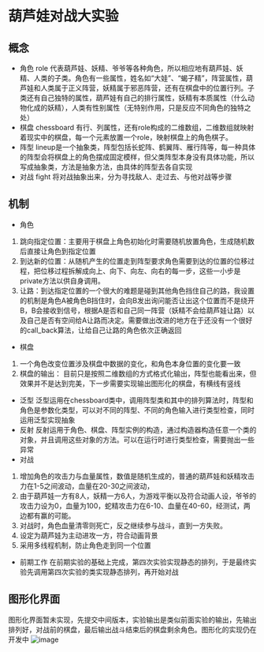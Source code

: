# 葫芦娃对战大实验
## 概念
* 角色 role 代表葫芦娃、妖精、爷爷等各种角色，所以相应地有葫芦娃、妖精、人类的子类。角色有一些属性，姓名如“大娃”、“蝎子精”，阵营属性，葫芦娃和人类属于正义阵营，妖精属于邪恶阵营，还有在棋盘中的位置行列。子类还有自己独特的属性，葫芦娃有自己的排行属性，妖精有本质属性（什么动物化成的妖精），人类有性别属性（无特别作用，只是反应不同角色的独特之处）
* 棋盘 chessboard 有行、列属性，还有role构成的二维数组，二维数组就映射着现实中的棋盘，每一个元素放置一个role，映射棋盘上的角色棋子。
* 阵型 lineup是一个抽象类，阵型包括长蛇阵、鹤翼阵、雁行阵等，每一种具体的阵型会将棋盘上的角色摆成固定模样，但父类阵型本身没有具体功能，所以写成抽象类，方法是抽象方法，由具体的阵型去各自实现
* 对战 fight 将对战抽象出来，分为寻找敌人、走过去、与他对战等步骤
## 机制
* 角色 
1. 跳向指定位置：主要用于棋盘上角色初始化时需要随机放置角色，生成随机数后直接让角色到指定位置
2. 到达新的位置：从随机产生的位置走到阵型要求角色需要到达的位置的位移过程，把位移过程拆解成向上、向下、向左、向右的每一步，这些一小步是private方法以供自身调用。
3. 让路：到达指定位置的一个很大的难题是碰到其他角色挡住自己的路，我设置的机制是角色A被角色B挡住时，会向B发出询问能否让出这个位置而不是绕开B，B会接收到信号，根据A是否和自己同一阵营（妖精不会给葫芦娃让路）以及自己是否有空间给A让路而决定。需要做出改进的地方在于还没有一个很好的call_back算法，让给自己让路的角色依次正确返回
* 棋盘
1. 一个角色改变位置涉及棋盘中数据的变化，和角色本身位置的变化要一致
2. 棋盘的输出： 目前只是按照二维数组的方式格式化输出，阵型也能看出来，但效果并不是达到完美，下一步需要实现输出图形化的棋盘，有横线有竖线
* 泛型
泛型运用在chessboard类中，调用阵型类和其中的排列算法时，阵型和角色是参数化类型，可以对不同的阵型、不同的角色输入进行类型检查，同时运用泛型实现抽象
* 反射
反射运用于角色、棋盘、阵型实例的构造，通过构造器构造任意一个类的对象，并且调用这些对象的方法。可以在运行时进行类型检查，需要抛出一些异常
* 对战
1. 增加角色的攻击力与血量属性，数值是随机生成的，普通的葫芦娃和妖精攻击力在1-5之间波动，血量在20-30之间波动，
2. 由于葫芦娃一方有8人，妖精一方6人，为游戏平衡以及符合动画人设，爷爷的攻击力设为0，血量为100，蛇精攻击力在6-10、血量在40-60，经测试，两边都有赢的可能。
3. 对战时，角色血量清零则死亡，反之继续参与战斗，直到一方失败。
4. 设定为葫芦娃为主动进攻一方，符合动画背景
5. 采用多线程机制，防止角色走到同一个位置
* 前期工作
在前期实验的基础上完成，第四次实验实现静态的排列，于是最终实验先调用第四次实验的类实现静态排列，再开始对战
## 图形化界面
图形化界面暂未实现，先提交中间版本，实验输出是类似前面实验的输出，先输出排列好，对战前的棋盘，最后输出战斗结束后的棋盘剩余角色。图形化的实现仍在开发中
![image](https://github.com/wwuuhan/java-2019-homeworks/blob/master/4-Types/吴晗-161220138/plantUMLclass_homework4.png)

